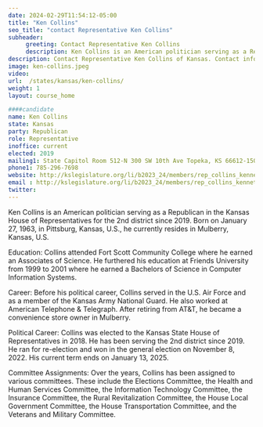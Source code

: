 ```yaml
---
date: 2024-02-29T11:54:12-05:00
title: "Ken Collins"
seo_title: "contact Representative Ken Collins"
subheader:
     greeting: Contact Representative Ken Collins
     description: Ken Collins is an American politician serving as a Republican in the Kansas House of Representatives for the 2nd district since 2019. Born on January 27, 1963, in Pittsburg, Kansas, U.S., he currently resides in Mulberry, Kansas, U.S.
description: Contact Representative Ken Collins of Kansas. Contact information for Ken Collins includes email address, phone number, and mailing address.
image: ken-collins.jpeg
video:
url:  /states/kansas/ken-collins/
weight: 1
layout: course_home

####candidate
name: Ken Collins
state: Kansas
party: Republican
role: Representative
inoffice: current
elected: 2019
mailing1: State Capitol Room 512-N 300 SW 10th Ave Topeka, KS 66612-1504
phone1: 785-296-7698
website: http://kslegislature.org/li/b2023_24/members/rep_collins_kenneth_1/
email : http://kslegislature.org/li/b2023_24/members/rep_collins_kenneth_1/
twitter:
---
```


Ken Collins is an American politician serving as a Republican in the Kansas House of Representatives for the 2nd district since 2019. Born on January 27, 1963, in Pittsburg, Kansas, U.S., he currently resides in Mulberry, Kansas, U.S.

Education:
Collins attended Fort Scott Community College where he earned an Associates of Science. He furthered his education at Friends University from 1999 to 2001 where he earned a Bachelors of Science in Computer Information Systems.

Career:
Before his political career, Collins served in the U.S. Air Force and as a member of the Kansas Army National Guard. He also worked at American Telephone & Telegraph. After retiring from AT&T, he became a convenience store owner in Mulberry.

Political Career:
Collins was elected to the Kansas State House of Representatives in 2018. He has been serving the 2nd district since 2019. He ran for re-election and won in the general election on November 8, 2022. His current term ends on January 13, 2025.

Committee Assignments:
Over the years, Collins has been assigned to various committees. These include the Elections Committee, the Health and Human Services Committee, the Information Technology Committee, the Insurance Committee, the Rural Revitalization Committee, the House Local Government Committee, the House Transportation Committee, and the Veterans and Military Committee.
